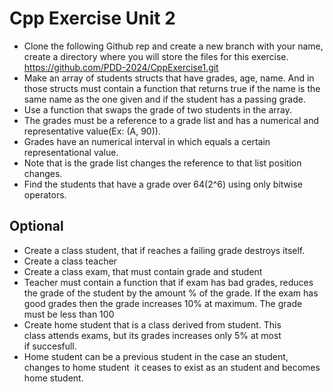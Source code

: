 # Cpp Exercise Unit 2

- Clone the following Github rep and create a new branch with your name, create a directory where you will store the files for this exercise.
[https://github.com/PDD-2024/CppExercise1.git ](https://github.com/PDD-2024/Exercises.git) 
- Make an array of students structs that have grades, age, name. And in those structs must contain a function that returns true if the name is the same name as the one given and if the student has a passing grade.  
- Use a function that swaps the grade of two students in the array.  
- The grades must be a reference to a grade list and has a numerical and representative value(Ex: (A, 90)).  
- Grades have an numerical interval in which equals a certain representational value.  
- Note that is the grade list changes the reference to that list position changes.  
- Find the students that have a grade over 64(2^6) using only bitwise operators.  

## Optional
- Create a class student, that if reaches a failing grade destroys itself.   
- Create a class teacher  
- Create a class exam, that must contain grade and student  
- Teacher must contain a function that if exam has bad grades, reduces the grade of the student by the amount % of the grade. If the exam has good grades then the grade increases 10% at maximum. The grade must be less than 100   
- Create home student that is a class derived from student. This class attends exams, but its grades increases only 5% at most if succesfull.  
- Home student can be a previous student in the case an student, changes to home student  it ceases to exist as an student and becomes home student.  
